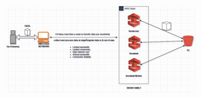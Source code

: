 <img src="https://github.com/Rajat-1786/AWS-Architecture/blob/main/Images/DataMigration/SnowFamily-img.jpg" alt="image can not displayed">
